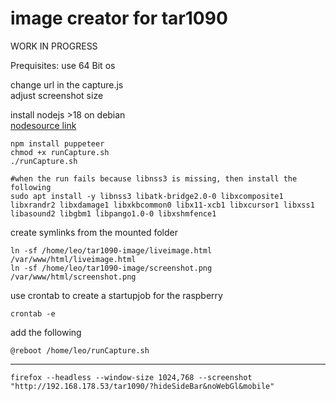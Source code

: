 # image creator for tar1090


WORK IN PROGRESS

Prequisites:
use 64 Bit os


change url in the capture.js \
adjust screenshot size

install nodejs >18 on debian \
[nodesource link](https://github.com/nodesource/distributions?tab=readme-ov-file#using-ubuntu-nodejs-22)


```shell
npm install puppeteer
chmod +x runCapture.sh
./runCapture.sh
```

```shell
#when the run fails because libnss3 is missing, then install the following
sudo apt install -y libnss3 libatk-bridge2.0-0 libxcomposite1 libxrandr2 libxdamage1 libxkbcommon0 libx11-xcb1 libxcursor1 libxss1 libasound2 libgbm1 libpango1.0-0 libxshmfence1
```

create symlinks from the mounted folder
```shell
ln -sf /home/leo/tar1090-image/liveimage.html /var/www/html/liveimage.html
ln -sf /home/leo/tar1090-image/screenshot.png /var/www/html/screenshot.png
```


use crontab to create a startupjob for the raspberry
```shell
crontab -e
```

add the following
```
@reboot /home/leo/runCapture.sh
```

---

```
firefox --headless --window-size 1024,768 --screenshot "http://192.168.178.53/tar1090/?hideSideBar&noWebGl&mobile"
```